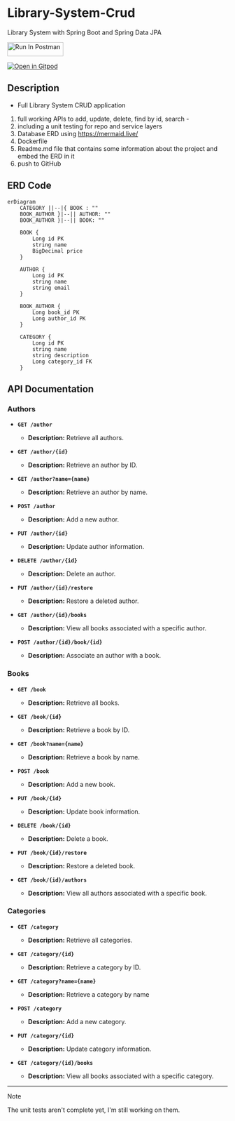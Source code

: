 # Library-System-Crud
Library System with Spring Boot and Spring Data JPA

[<img src="https://run.pstmn.io/button.svg" alt="Run In Postman" style="width: 128px; height: 32px;">](https://app.getpostman.com/run-collection/29664655-3c9d7b36-1419-4146-861f-32c8a74d11b5?action=collection%2Ffork&source=rip_markdown&collection-url=entityId%3D29664655-3c9d7b36-1419-4146-861f-32c8a74d11b5%26entityType%3Dcollection%26workspaceId%3D5c59c674-7712-4a15-b429-da6b703c2752)

[![Open in Gitpod](https://gitpod.io/button/open-in-gitpod.svg)](https://gitpod.io/#https://github.com/Zeyad2003/Library-System-Crud)

## Description
- Full Library System CRUD application

1. full working APIs to add, update, delete, find by id, search -
2. including a unit testing for repo and service layers
3. Database ERD using https://mermaid.live/
4. Dockerfile
5. Readme.md file that contains some information about the project and embed the ERD in it
6. push to GitHub

## ERD Code
```mermaid
erDiagram
    CATEGORY ||--|{ BOOK : ""
    BOOK_AUTHOR }|--|| AUTHOR: ""
    BOOK_AUTHOR }|--|| BOOK: ""

    BOOK {
        Long id PK
        string name
        BigDecimal price
    }

    AUTHOR {
        Long id PK
        string name
        string email
    }

    BOOK_AUTHOR {
        Long book_id PK
        Long author_id PK
    }

    CATEGORY {
        Long id PK
        string name
        string description    
        Long category_id FK
    }
```

## API Documentation
### Authors
- **`GET /author`**
    - **Description:** Retrieve all authors.

- **`GET /author/{id}`**
    - **Description:** Retrieve an author by ID.

- **`GET /author?name={name}`**
    - **Description:** Retrieve an author by name.

- **`POST /author`**
    - **Description:** Add a new author.

- **`PUT /author/{id}`**
    - **Description:** Update author information.

- **`DELETE /author/{id}`**
    - **Description:** Delete an author.

- **`PUT /author/{id}/restore`**
    - **Description:** Restore a deleted author.

- **`GET /author/{id}/books`**
    - **Description:** View all books associated with a specific author.

- **`POST /author/{id}/book/{id}`**
    - **Description:** Associate an author with a book.

### Books
- **`GET /book`**
    - **Description:** Retrieve all books.

- **`GET /book/{id`}**
    - **Description:** Retrieve a book by ID.

- **`GET /book?name={name}`**
    - **Description:** Retrieve a book by name.

- **`POST /book`**
    - **Description:** Add a new book.

- **`PUT /book/{id}`**
    - **Description:** Update book information.

- **`DELETE /book/{id}`**
    - **Description:** Delete a book.

- **`PUT /book/{id}/restore`**
    - **Description:** Restore a deleted book.

- **`GET /book/{id}/authors`**
    - **Description:** View all authors associated with a specific book.

### Categories
- **`GET /category`**
    - **Description:** Retrieve all categories.

- **`GET /category/{id}`**
    - **Description:** Retrieve a category by ID.

- **`GET /category?name={name}`**
    - **Description:** Retrieve a category by name

- **`POST /category`**
    - **Description:** Add a new category.

- **`PUT /category/{id}`**
    - **Description:** Update category information.

- **`GET /category/{id}/books`**
    - **Description:** View all books associated with a specific category.

---

> [!NOTE]
> The unit tests aren't complete yet, I'm still working on them.
